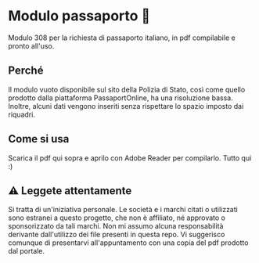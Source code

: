 # Modulo passaporto 📝
Modulo 308 per la richiesta di passaporto italiano, in pdf compilabile e pronto all'uso.

## Perché
Il modulo vuoto disponibile sul sito della Polizia di Stato, così come quello prodotto dalla piattaforma PassaportOnline, ha una risoluzione bassa. Inoltre, alcuni dati vengono inseriti senza rispettare lo spazio imposto dai riquadri.

## Come si usa
Scarica il pdf qui sopra e aprilo con Adobe Reader per compilarlo. Tutto qui :)

## ⚠️ Leggete attentamente
Si tratta di un'iniziativa personale. Le società e i marchi citati o utilizzati sono estranei a questo progetto, che non è affiliato, né approvato o sponsorizzato da tali marchi.
Non mi assumo alcuna responsabilità derivante dall'utilizzo dei file presenti in questa repo.
Vi suggerisco comunque di presentarvi all'appuntamento con una copia del pdf prodotto dal portale.
